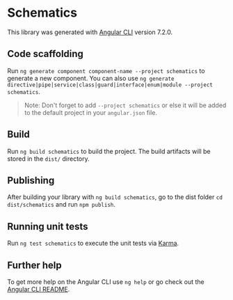# Schematics

This library was generated with [Angular CLI](https://github.com/angular/angular-cli) version 7.2.0.

## Code scaffolding

Run `ng generate component component-name --project schematics` to generate a new component. You can also use `ng generate directive|pipe|service|class|guard|interface|enum|module --project schematics`.

> Note: Don't forget to add `--project schematics` or else it will be added to the default project in your `angular.json` file.

## Build

Run `ng build schematics` to build the project. The build artifacts will be stored in the `dist/` directory.

## Publishing

After building your library with `ng build schematics`, go to the dist folder `cd dist/schematics` and run `npm publish`.

## Running unit tests

Run `ng test schematics` to execute the unit tests via [Karma](https://karma-runner.github.io).

## Further help

To get more help on the Angular CLI use `ng help` or go check out the [Angular CLI README](https://github.com/angular/angular-cli/blob/master/README.md).
